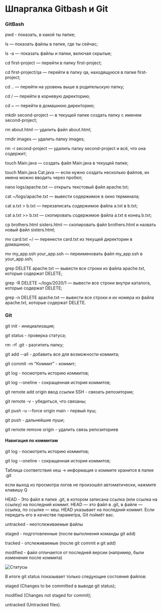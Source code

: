 # Шпаргалка Gitbash и Git

### GitBash
pwd - показать, в какой ты папке;

ls  — показать файлы в папке, где ты сейчас;

ls -a — показать файлы и папки, включая скрытые;

cd first-project  — перейти в папку first-project;

cd first-project/qa  — перейти в папку qa, находящуюся в папке first-project;

cd ..  — перейти на уровень выше в родительскую папку;

cd / — перейти в корневую директорию;

cd ~  — перейти в домашнюю директорию;

mkdir second-project  — в текущей папке создать папку с именем second-project;

rm about.html  — удалить файл about.html;

rmdir images  — удалить папку images;

rm -r second-project  — удалить папку second-project и всё, что она содержит;

touch Main.java  — создать файл Main.java в текущей папке;

touch Main.java Cat.java  — если нужно создать несколько файлов, их имена
можно вводить через пробел;

nano logs/apache.txt — открыть текстовый файл apache.txt;

cat ~/logs/apache.txt — вывести содержимое в окно терминала;

cat a.txt > b.txt — перезаписать содержимое файла a.txt в b.txt;

cat a.txt >> b.txt — скопировать содержимое файла a.txt в конец b.txt;

cp brothers.html sisters.html — скопировать файл brothers.html и назвать новый
файл sisters.html;

mv card.txt ~/ — перенести card.txt из текущей директории в домашнюю;

mv my_app.ssh your_app.ssh — переименовать файл my_app.ssh в your_app.ssh;

grep DELETE apache.txt — вывести все строки из файла apache.txt, которые содержат DELETE;

grep -R DELETE ~/logs/2020/1 — вывести все строки внутри каталога, которые
содержат DELETE;

grep -n DELETE apache.txt — вывести все строки и их номера из файла
apache.txt, которые содержат DELETE.

### Git
git init - инициализация;

git status - проверка статуса;

rm -rf .git - разгитить папку;

git add --all - добавить все для возможности коммита;

git commit -m "Коммит" - коммит;

git log - посмотреть историю коммитов;

git log --oneline - сокращенная история коммитов;

git remote add origin ввод ссылки SSH - связать репозитории;

git remote -v - убедиться, что связаны;

git push -u --force origin main - первый пуш;

git push - дальнейшие пуши;

git remote remove origin - удалить связь репозиториев

#### Навигация по коммитам
git log - посмотреть историю коммитов;

git log --oneline - сокращенная история коммитов;

Таблица соответствия хеш → информация о коммите хранится в папке .git

если выход из просмотра логов не произошёл автоматически, нажмите клавишу Q

HEAD - Это файл в папке .git, в котором записана ссылка (или ссылка на ссылку) на последний коммит.
HEAD — это файл в .git, в файле — ссылка, по ссылке — хеш. HEAD указывает на последний коммит. Если передать его в качестве параметра, Git поймёт вас.

untracked - неотслеживаемые файлы

staged - подготовленные (после выполнения команды git add)

tracked - отслеживаемые (после git commit и git add)

modified - файл отличается от последней версии (например, были изменения после коммита)


![Статусы](https://pictures.s3.yandex.net/resources/M2_T5_1686651284.png)

В итоге git status показывает только следующие состояния файлов:

staged (Changes to be committed в выводе git status);

modified (Changes not staged for commit);

untracked (Untracked files).
